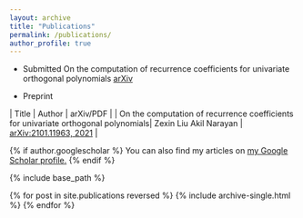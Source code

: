 ```yaml
---
layout: archive
title: "Publications"
permalink: /publications/
author_profile: true
---
```

* Submitted
On the computation of recurrence coefficients for univariate orthogonal polynomials [arXiv](https://arxiv.org/abs/2101.11963)

* Preprint
<style>
table th:first-of-type {
    width: 60%;
}
table th:nth-of-type(2) {
    width: 20%;
}
table th:nth-of-type(3) {
    width: 20%;
}
</style>

| Title | Author | arXiv/PDF |
| On the computation of recurrence coefficients for univariate orthogonal polynomials| Zexin Liu Akil Narayan | [arXiv:2101.11963, 2021](https://arxiv.org/abs/2101.11963) |

{% if author.googlescholar %}
  You can also find my articles on <u><a href="{{author.googlescholar}}">my Google Scholar profile</a>.</u>
{% endif %}

{% include base_path %}

{% for post in site.publications reversed %}
  {% include archive-single.html %}
{% endfor %}

